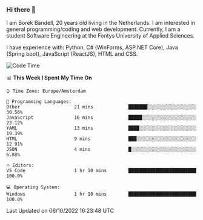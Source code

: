 ### Hi there 👋

I am Borek Bandell, 20 years old living in the Netherlands. I am interested in general programming/coding and web development. Currently, I am a student Software Engineering at the Fontys University of Applied Sciences.

I have experience with: Python, C# (WinForms, ASP.NET Core), Java (Spring boot), JavaScript (ReactJS), HTML and CSS.

<!--START_SECTION:waka-->
![Code Time](http://img.shields.io/badge/Code%20Time-239%20hrs%2041%20mins-blue)

📊 **This Week I Spent My Time On** 

```text
⌚︎ Time Zone: Europe/Amsterdam

💬 Programming Languages: 
Other                    21 mins             ███████░░░░░░░░░░░░░░░░░░   30.56% 
JavaScript               16 mins             █████░░░░░░░░░░░░░░░░░░░░   23.12% 
YAML                     13 mins             ████░░░░░░░░░░░░░░░░░░░░░   19.39% 
HTML                     9 mins              ███░░░░░░░░░░░░░░░░░░░░░░   12.91% 
JSON                     4 mins              █░░░░░░░░░░░░░░░░░░░░░░░░   6.88%

🔥 Editors: 
VS Code                  1 hr 10 mins        █████████████████████████   100.0%

💻 Operating System: 
Windows                  1 hr 10 mins        █████████████████████████   100.0%

```


 Last Updated on 06/10/2022 16:23:48 UTC
<!--END_SECTION:waka-->

<!--**tcBorek2002/tcBorek2002** is a ✨ _special_ ✨ repository because its `README.md` (this file) appears on your GitHub profile.

Here are some ideas to get you started:

- 🔭 I’m currently working on ...
- 🌱 I’m currently learning ...
- 👯 I’m looking to collaborate on ...
- 🤔 I’m looking for help with ...
- 💬 Ask me about ...
- 📫 How to reach me: ...
- 😄 Pronouns: ...
- ⚡ Fun fact: ...
-->
